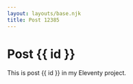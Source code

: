 ```yaml
---
layout: layouts/base.njk
title: Post 12385
---
```


# Post {{ id }}

This is post {{ id }} in my Eleventy project.
